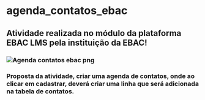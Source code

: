 # agenda_contatos_ebac
## Atividade realizada no módulo da plataforma EBAC LMS pela instituição da EBAC!
### ![Agenda contatos ebac png](https://github.com/Pedr0henr1que/agenda_contatos_ebac/assets/101637767/5b2d36a5-09a4-4462-b4dd-259da69ecd4a)
### Proposta da atividade, criar uma agenda de contatos, onde ao clicar em cadastrar, deverá criar uma linha que será adicionada na tabela de contatos. 

